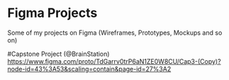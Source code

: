 # Figma Projects
Some of my projects on Figma (Wireframes, Prototypes, Mockups and so on)

#Capstone Project (@BrainStation)
https://www.figma.com/proto/TdGarrv0trP6aN1ZE0W8CU/Cap3-(Copy)?node-id=43%3A53&scaling=contain&page-id=27%3A2
